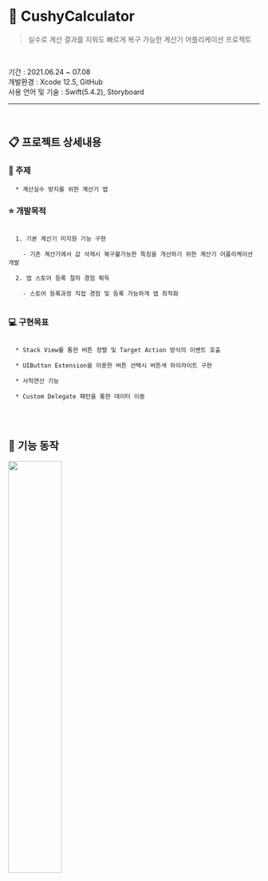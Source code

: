 # 🔢 CushyCalculator

> 실수로 계산 결과를 지워도 빠르게 복구 가능한 계산기 어플리케이션 프로젝트
<br>

기간 : 2021.06.24 ~ 07.08 <br>
개발환경 : Xcode 12.5, GitHub <br>
사용 언어 및 기술 : Swift(5.4.2), Storyboard <br>
 
------------------------------------------------------------------------

<br>
 
## 📋 프로젝트 상세내용
 
### 📍 주제
```
  * 계산실수 방지를 위한 계산기 앱
```

 
### ⭐ 개발목적
```
 
  1. 기본 계산기 미지원 기능 구현 
  
    - 기존 계산기에서 값 삭제시 복구불가능한 특징을 개선하기 위한 계산기 어플리케이션 개발 
    
  2. 앱 스토어 등록 절차 경험 획득
 
    - 스토어 등록과정 직접 경험 및 등록 가능하게 앱 최적화
 
```

 
### 💻 구현목표
```

  * Stack View를 통한 버튼 정렬 및 Target Action 방식의 이벤트 호출
  
  * UIButton Extension을 이용한 버튼 선택시 버튼색 하이라이트 구현
  
  * 사칙연산 기능
  
  * Custom Delegate 패턴을 통한 데이터 이동
  
```
<br>
 
## 📱 기능 동작

<img width="46%" src="https://user-images.githubusercontent.com/45508297/127612761-1cd09bbe-df89-44e7-907f-73554941b4bc.gif"/>




